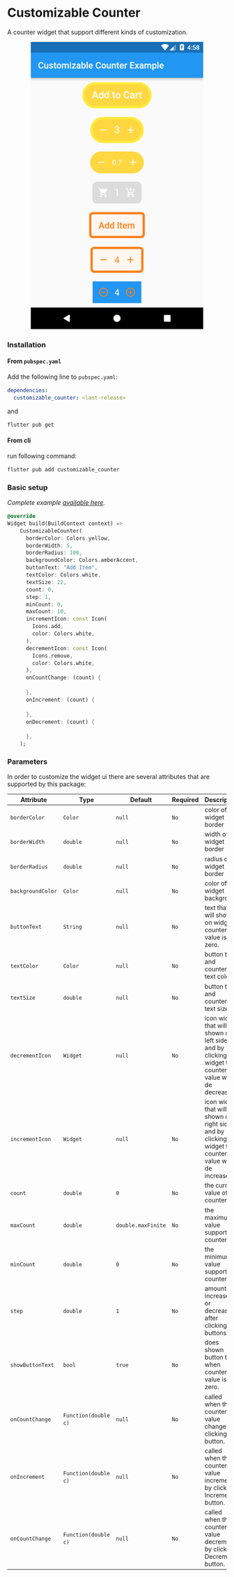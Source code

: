 <!-- 
This README describes the package. If you publish this package to pub.dev,
this README's contents appear on the landing page for your package.

For information about how to write a good package README, see the guide for
[writing package pages](https://dart.dev/guides/libraries/writing-package-pages). 

For general information about developing packages, see the Dart guide for
[creating packages](https://dart.dev/guides/libraries/create-library-packages)
and the Flutter guide for
[developing packages and plugins](https://flutter.dev/developing-packages). 
-->

# Customizable Counter

A counter widget that support different kinds of customization.

<p align="center">
	<img src="https://raw.githubusercontent.com/ihjohny/Customizable-Counter/main/screenshot/screenshot.png" alt="Sample Customizable Counter" />
</p>

### Installation

#### From `pubspec.yaml`

Add the following line to `pubspec.yaml`:

```yaml
dependencies:
  customizable_counter: <last-release>
```

and

```bash
flutter pub get
```

#### From cli

run following command:

```bash
flutter pub add customizable_counter
```

### Basic setup

*Complete example [available here](https://github.com/ihjohny/Customizable-Counter/blob/main/example/lib/main.dart).*

```dart
@override
Widget build(BuildContext context) =>
    CustomizableCounter(
      borderColor: Colors.yellow,
      borderWidth: 5,
      borderRadius: 100,
      backgroundColor: Colors.amberAccent,
      buttonText: "Add Item",
      textColor: Colors.white,
      textSize: 22,
      count: 0,
      step: 1,
      minCount: 0,
      maxCount: 10,
      incrementIcon: const Icon(
        Icons.add,
        color: Colors.white,
      ),
      decrementIcon: const Icon(
        Icons.remove,
        color: Colors.white,
      ),
      onCountChange: (count) {

      },
      onIncrement: (count) {

      },
      onDecrement: (count) {

      },
    );
```

### Parameters

In order to customize the widget ui there are several attributes that are supported by this package:

| Attribute | Type  | Default | Required | Description |
|-----------|-------|---------|-------------|----------|
| `borderColor` | `Color` | `null` | `No` | color of widget border |
| `borderWidth` | `double` | `null`  | `No` | width of widget border |
| `borderRadius` | `double` | `null` | `No` | radius of widget border |
| `backgroundColor` | `Color` | `null` | `No` | color of widget background |
| `buttonText` | `String` | `null` | `No` | text that will shown on widget if counter value is zero. |
| `textColor` | `Color` | `null` | `No` | button title and counter text color |
| `textSize` | `double` | `null` | `No` | button title and counter text size |
| `decrementIcon` | `Widget` | `null` | `No` | icon widget that will be shown on left side and by clicking this widget the counter value will de decreased. |
| `incrementIcon` | `Widget` | `null` | `No` | icon widget that will be shown on right side and by clicking this widget the counter value will de increased. |
| `count` | `double` | `0` | `No` | the current value of the counter. |
| `maxCount` | `double` | `double.maxFinite` | `No` | the maximum value support for counter |
| `minCount` | `double` | `0` | `No` | the minimum value support for counter |
| `step` | `double` | `1` | `No` | amount increased or decreased after clicking buttons. |
| `showButtonText` | `bool` | `true` | `No` | does shown button text when counter value is zero. |
| `onCountChange` | `Function(double c)` | `null` | `No` | called when the counter value change by clicking button. |
| `onIncrement` | `Function(double c)` | `null` | `No` | called when the counter value increment by clicking Increment button. |
| `onCountChange` | `Function(double c)` | `null` | `No` | called when the counter value decrement by clicking Decrement button. |

